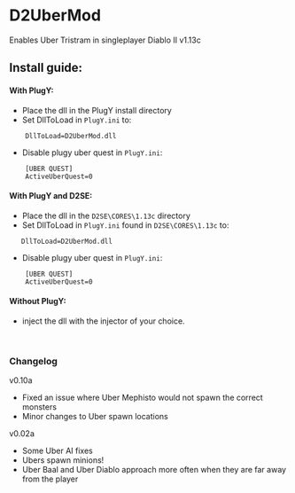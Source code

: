 # D2UberMod
Enables Uber Tristram in singleplayer Diablo II v1.13c


## Install guide:
#### With PlugY:
- Place the dll in the PlugY install directory
- Set DllToLoad in `PlugY.ini` to:
```
    DllToLoad=D2UberMod.dll
```
- Disable plugy uber quest in `PlugY.ini`:  
```
    [UBER QUEST]
    ActiveUberQuest=0
```
		
#### With PlugY and D2SE:
- Place the dll in the `D2SE\CORES\1.13c` directory
- Set DllToLoad in `PlugY.ini` found in `D2SE\CORES\1.13c` to:
 ```
    DllToLoad=D2UberMod.dll
```
- Disable plugy uber quest in `PlugY.ini`:  
```
    [UBER QUEST]
    ActiveUberQuest=0
```
		
#### Without PlugY:
- inject the dll with the injector of your choice.

<br/>

### Changelog
v0.10a
- Fixed an issue where Uber Mephisto would not spawn the correct monsters
- Minor changes to Uber spawn locations
	
v0.02a
- Some Uber AI fixes
- Ubers spawn minions!
- Uber Baal and Uber Diablo approach more often when they are far away from the player
	
